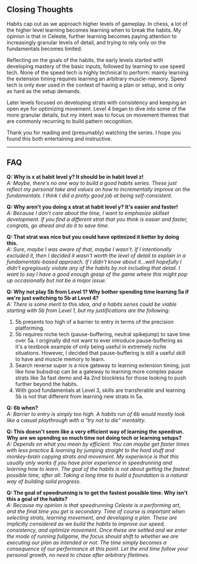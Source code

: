 ## Closing Thoughts

Habits cap out as we approach higher levels of gameplay. In chess, a lot of the higher level learning becomes learning when to break the habits. My opinion is that in Celeste, further learning becomes paying attention to increasingly granular levels of detail, and trying to rely only on the fundamentals becomes limited.

Reflecting on the goals of the habits, the early levels started with developing mastery of the basic inputs, followed by learning to use speed tech. None of the speed tech is highly technical to perform: mainly learning the extension timing requires learning an arbitrary muscle-memory. Speed tech is only ever used in the context of having a plan or setup, and is only as hard as the setup demands.

Later levels focused on developing strats with consistency and keeping an open eye for optimizing movement. Level 4 began to dive into some of the more granular details, but my intent was to focus on movement themes that are commonly recurring to build pattern recognition.

Thank you for reading and (presumably) watching the series. I hope you found this both entertaining and instructive.

---

## FAQ

**Q: Why is x at habit level y? It should be in habit level z!**  
*A: Maybe, there's no one way to build a good habits series. These just reflect my personal take and values on how to incrementally improve on the fundamentals. I think I did a pretty good job at being self-consistent.*

**Q: Why aren't you doing x strat at habit level y? It's easier and faster!**  
*A: Because I don't care about the time, I want to emphasize skillset development. If you find a different strat that you think is easier and faster, congrats, go ahead and do it to save time.*

**Q: That strat was nice but you could have optimized it better by doing this.**  
*A: Sure, maybe I was aware of that, maybe I wasn't. If I intentionally excluded it, then I decided it wasn't worth the level of detail to explain in a fundamentals-based approach. If I didn't know about it...well hopefully I didn't egregiously violate any of the habits by not including that detail. I want to say I have a good enough grasp of the game where this might pop up occasionally but not be a major issue.*

**Q: Why not play 5b from Level 1? Why bother spending time learning 5a if we're just switching to 5b at Level 4?**  
*A: There is some merit to this idea, and a habits series could be viable starting with 5b from Level 1, but my justifications are the following:*
1. 5b presents too high of a barrier to entry in terms of the precision platforming.
2. 5b requires niche tech (pause-buffering, neutral spikejump) to save time over 5a. I originally did not want to ever introduce pause-buffering as it's a textbook example of only being useful in extremely niche situations. However, I decided that pause-buffering is still a useful skill to have and muscle memory to learn.
3. Search reverse super is a nice gateway to learning extension timing, just like how bubsdrop can be a gateway to learning more complex pause strats like 3a fast demo and 4a 2nd blockless for those looking to push further beyond the habits.
4. With good fundamentals at Level 3, skills are transferable and learning 5b is not that different from learning new strats in 5a.

**Q: 6b when?**  
*A: Barrier to entry is simply too high. A habits run of 6b would mostly look like a casual playthrough with a "try not to die" mentality.*

**Q: This doesn't seem like a very efficient way of learning the speedrun. Why are we spending so much time not doing tech or learning setups?**  
*A: Depends on what you mean by efficient. You can maybe get faster times with less practice & learning by jumping straight to the hard stuff and monkey-brain copying strats and movement. My experience is that this usually only works if you have prior experience in speedrunning and learning how to learn. The goal of the habits is not about getting the fastest possible time, after all. Taking a long time to build a foundation is a natural way of building solid progress.*

**Q: The goal of speedrunning is to get the fastest possible time. Why isn't this a goal of the habits?**  
*A: Because my opinion is that speedrunning Celeste is a performing art, and the final time you get is secondary. Time of course is important when selecting strats, learning movement, and developing a plan. These are implicitly considered as we build the habits to improve our speed, consistency, and optimize movement. Once these are settled and we enter the mode of running fullgame, the focus should shift to whether we are executing our plan as intended or not. The time simply becomes a consequence of our performance at this point. Let the end time follow your personal growth, no need to chase after arbitrary filetimes.*
